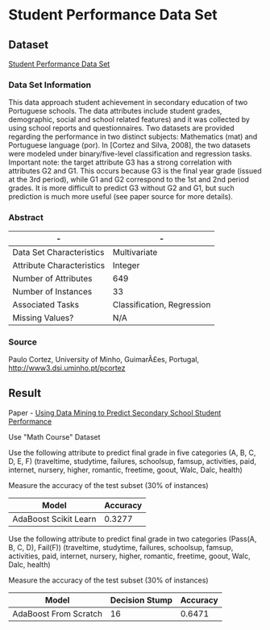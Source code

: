 # Student Performance Data Set

## Dataset

[Student Performance Data Set](https://archive.ics.uci.edu/ml/datasets/Student+Performance)

### Data Set Information

This data approach student achievement in secondary education of two Portuguese schools. The data attributes include student grades, demographic, social and school related features) and it was collected by using school reports and questionnaires. Two datasets are provided regarding the performance in two distinct subjects: Mathematics (mat) and Portuguese language (por). In [Cortez and Silva, 2008], the two datasets were modeled under binary/five-level classification and regression tasks. Important note: the target attribute G3 has a strong correlation with attributes G2 and G1. This occurs because G3 is the final year grade (issued at the 3rd period), while G1 and G2 correspond to the 1st and 2nd period grades. It is more difficult to predict G3 without G2 and G1, but such prediction is much more useful (see paper source for more details).

### Abstract

-|-
-|-
Data Set Characteristics |Multivariate
Attribute Characteristics|Integer
Number of Attributes     |649
Number of Instances      |33
Associated Tasks         |Classification, Regression
Missing Values?          |N/A

### Source

Paulo Cortez, University of Minho, GuimarÃ£es, Portugal, http://www3.dsi.uminho.pt/pcortez 

## Result

Paper - [Using Data Mining to Predict Secondary School Student Performance](https://repositorium.sdum.uminho.pt/handle/1822/8024)

Use "Math Course" Dataset

Use the following attribute to predict final grade in five categories (A, B, C, D, E, F)
(traveltime, studytime, failures, schoolsup, famsup, activities, paid, internet, nursery, higher, romantic, freetime, goout, Walc, Dalc, health)

Measure the accuracy of the test subset (30% of instances)

Model                         |Accuracy
------------------------------|--------
AdaBoost Scikit Learn         |0.3277

Use the following attribute to predict final grade in two categories (Pass(A, B, C, D), Fail(F))
(traveltime, studytime, failures, schoolsup, famsup, activities, paid, internet, nursery, higher, romantic, freetime, goout, Walc, Dalc, health)

Measure the accuracy of the test subset (30% of instances)

Model                         |Decision Stump|Accuracy
------------------------------|--------------|---------
AdaBoost From Scratch         |16            |0.6471
